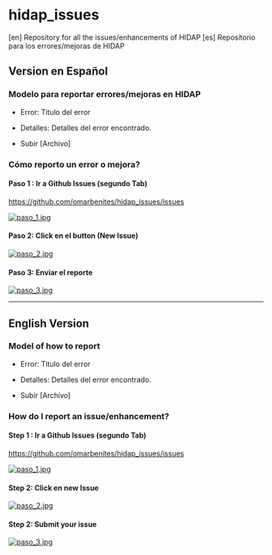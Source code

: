 # hidap_issues

[en] Repository for all the issues/enhancements of HIDAP
[es] Repositorio para los errores/mejoras de HIDAP

## Version en Español

### Modelo para reportar errores/mejoras en HIDAP

- Error: Titulo del error 

- Detalles: Detalles del error encontrado.

- Subir [Archivo]

### Cómo reporto un error o mejora?

#### Paso 1 : Ir a Github Issues (segundo Tab)

https://github.com/omarbenites/hidap_issues/issues


[![paso_1.jpg](https://s27.postimg.org/ji6j5eow3/paso_1.jpg)](https://postimg.org/image/9kviccha7/)

#### Paso 2: Click en el button (New Issue)

[![paso_2.jpg](https://s13.postimg.org/qmkqeiiuv/paso_2.jpg)](https://postimg.org/image/5cx43o2k3/)


#### Paso 3: Enviar el reporte

[![paso_3.jpg](https://s18.postimg.org/5jft9uj2h/paso_3.jpg)](https://postimg.org/image/6yhdykk5h/)

---------------------------------------------------------------------------------------------------------------









## English Version


### Model of how to report

- Error: Titulo del error 

- Detalles: Detalles del error encontrado.

- Subir [Archivo]

### How do I report an issue/enhancement?

#### Step 1 : Ir a Github Issues (segundo Tab)

https://github.com/omarbenites/hidap_issues/issues


[![paso_1.jpg](https://s27.postimg.org/ji6j5eow3/paso_1.jpg)](https://postimg.org/image/9kviccha7/)

#### Step 2: Click en new Issue 

[![paso_2.jpg](https://s13.postimg.org/qmkqeiiuv/paso_2.jpg)](https://postimg.org/image/5cx43o2k3/)


#### Step 2: Submit your issue

[![paso_3.jpg](https://s18.postimg.org/5jft9uj2h/paso_3.jpg)](https://postimg.org/image/6yhdykk5h/)





































